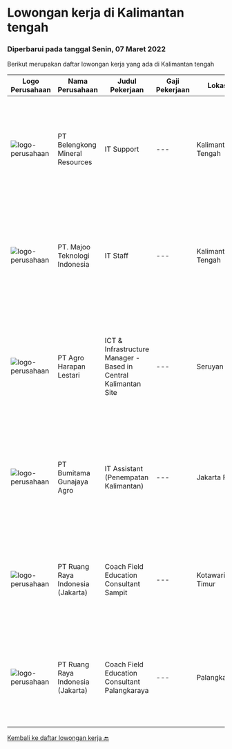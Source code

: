 
  # Lowongan kerja di Kalimantan tengah

  ### Diperbarui pada tanggal Senin, 07 Maret 2022

  Berikut merupakan daftar lowongan kerja yang ada di Kalimantan tengah

  |Logo Perusahaan | Nama Perusahaan | Judul Pekerjaan | Gaji Pekerjaan | Lokasi | Deskripsi | Tanggal diunggah | Pranala |
  | -------------- | --------------- | --------------- | --------- | --------- | -------------- | ------- | ----------- |
  |![logo-perusahaan](https://image-service-cdn.seek.com.au/aea2830a6a5ef7b23f5773b025191983b5991cc9/ee4dce1061f3f616224767ad58cb2fc751b8d2dc)|PT Belengkong Mineral Resources|IT Support|---|Kalimantan Tengah|Kualifikasi: Pendidikan minimal S1 Teknik Komputer/Sistem Informasi/Teknik Informatika Maksimal usia 28 tahun Pengalaman minimal 2 tahun dibidang yang...|Selasa, 01 Maret 2022|https://www.jobstreet.co.id/id/job/it-support-3805099?token=0~dc82b7be-228c-40a3-93d0-0a2144279ede&sectionRank=1&jobId=jobstreet-id-job-3805099|
|![logo-perusahaan](https://image-service-cdn.seek.com.au/2a2c8a948d223cf92abbc34c9b4e6cee325386db/ee4dce1061f3f616224767ad58cb2fc751b8d2dc)|PT. Majoo Teknologi Indonesia|IT Staff|---|Kalimantan Tengah|Deskripsi Pekerjaan: Melakukan instalasi beserta pengaturan software dan hardware majoo. Memberikan edukasi (training) kepada staff / manager/ owner...|Kamis, 24 Februari 2022|https://www.jobstreet.co.id/id/job/it-staff-3790804?token=0~dc82b7be-228c-40a3-93d0-0a2144279ede&sectionRank=2&jobId=jobstreet-id-job-3790804|
|![logo-perusahaan](https://image-service-cdn.seek.com.au/cf504cf0fd63cff79d8947c0ec301d1bfb683f57/ee4dce1061f3f616224767ad58cb2fc751b8d2dc)|PT Agro Harapan Lestari|ICT & Infrastructure Manager - Based in Central Kalimantan Site|---|Seruyan|Lead ICT division operational planning and projects, organize and negotiate the allocation of IT resources. Develop, implement, and maintain policies,...|Sabtu, 19 Februari 2022|https://www.jobstreet.co.id/id/job/ict-infrastructure-manager-based-in-central-kalimantan-site-3796344?token=0~dc82b7be-228c-40a3-93d0-0a2144279ede&sectionRank=3&jobId=jobstreet-id-job-3796344|
|![logo-perusahaan](https://image-service-cdn.seek.com.au/e2722a7d60cff64e9e9506c1f420ace83cf07984/ee4dce1061f3f616224767ad58cb2fc751b8d2dc)|PT Bumitama Gunajaya Agro|IT Assistant (Penempatan Kalimantan)|---|Jakarta Raya|Membantu dan bertanggung jawab kepada Regional Head dan IT Group Dept terkait dengan pemanfaatan sistem teknologi informasi terutama di area kebun....|Rabu, 09 Februari 2022|https://www.jobstreet.co.id/id/job/it-assistant-penempatan-kalimantan-3785601?token=0~dc82b7be-228c-40a3-93d0-0a2144279ede&sectionRank=4&jobId=jobstreet-id-job-3785601|
|![logo-perusahaan](https://image-service-cdn.seek.com.au/7eee59ea5934120f389dd02961ddcb6b62946481/ee4dce1061f3f616224767ad58cb2fc751b8d2dc)|PT Ruang Raya Indonesia (Jakarta)|Coach Field Education Consultant Sampit|---|Kotawaringin Timur|Ruangguru is a tech-enabled education company that provides a one-stop learning experience for students to have better access to quality content and...|Selasa, 01 Maret 2022|https://www.jobstreet.co.id/id/job/coach-field-education-consultant-sampit-1030763731?token=0~dc82b7be-228c-40a3-93d0-0a2144279ede&sectionRank=5&jobId=jobstreet-id-job-1030763731|
|![logo-perusahaan](https://image-service-cdn.seek.com.au/7eee59ea5934120f389dd02961ddcb6b62946481/ee4dce1061f3f616224767ad58cb2fc751b8d2dc)|PT Ruang Raya Indonesia (Jakarta)|Coach Field Education Consultant Palangkaraya|---|Palangkaraya|Ruangguru is a tech-enabled education company that provides a one-stop learning experience for students to have better access to quality content and...|Selasa, 01 Maret 2022|https://www.jobstreet.co.id/id/job/coach-field-education-consultant-palangkaraya-1030763736?token=0~dc82b7be-228c-40a3-93d0-0a2144279ede&sectionRank=6&jobId=jobstreet-id-job-1030763736|


  [Kembali ke daftar lowongan kerja 🔙](../README.md#daftar-lowongan-kerja)
  